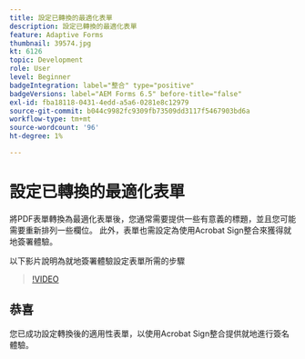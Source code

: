```yaml
---
title: 設定已轉換的最適化表單
description: 設定已轉換的最適化表單
feature: Adaptive Forms
thumbnail: 39574.jpg
kt: 6126
topic: Development
role: User
level: Beginner
badgeIntegration: label="整合" type="positive"
badgeVersions: label="AEM Forms 6.5" before-title="false"
exl-id: fba18118-0431-4edd-a5a6-0281e8c12979
source-git-commit: b044c9982fc9309fb73509dd3117f5467903bd6a
workflow-type: tm+mt
source-wordcount: '96'
ht-degree: 1%

---
```


# 設定已轉換的最適化表單

將PDF表單轉換為最適化表單後，您通常需要提供一些有意義的標題，並且您可能需要重新排列一些欄位。 此外，表單也需設定為使用Acrobat Sign整合來獲得就地簽署體驗。

以下影片說明為就地簽署體驗設定表單所需的步驟

>[!VIDEO](https://video.tv.adobe.com/v/39574?quality=12&learn=on)

## 恭喜

您已成功設定轉換後的適用性表單，以使用Acrobat Sign整合提供就地進行簽名體驗。

